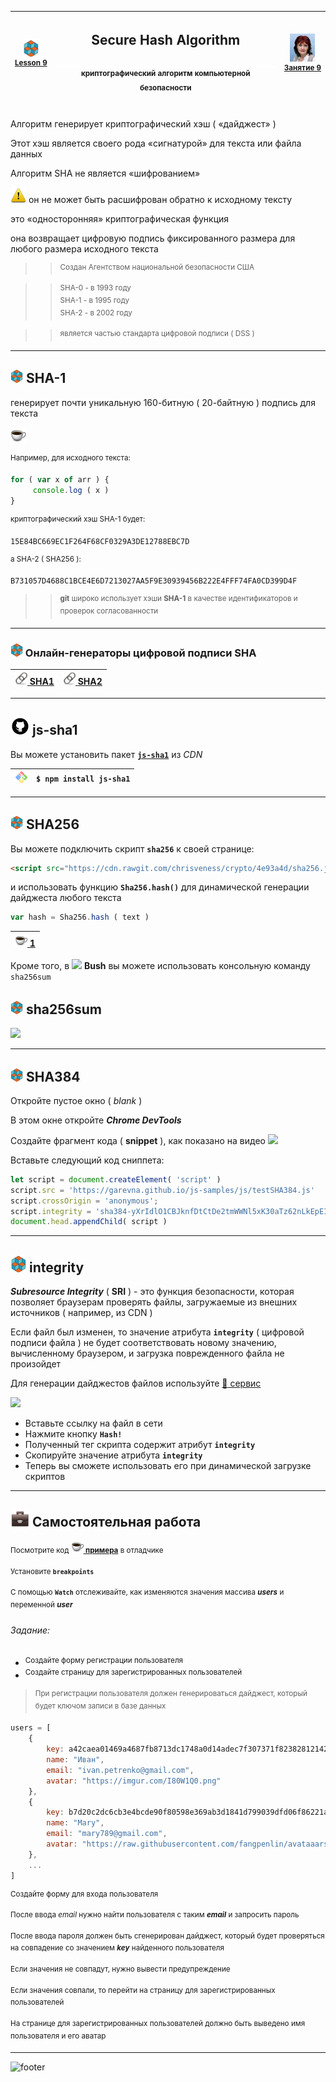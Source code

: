 [footer]: https://github.com/garevna/js-course/raw/master/images/a-level-ico.png?raw=true
[me]: https://raw.githubusercontent.com/garevna/a-level-js-lessons/master/ico/myPhoto-40.png "Ⓒ Irina Fylyppova ( garevna ) 2019"
[ico20]: https://raw.githubusercontent.com/garevna/a-level-js-lessons/master/ico/a-level-20.png
[ico25]: https://raw.githubusercontent.com/garevna/a-level-js-lessons/master/ico/a-level-25.png
[hw-30]: https://raw.githubusercontent.com/garevna/a-level-js-lessons/master/ico/briefcase-30.png
[cap-20]: https://raw.githubusercontent.com/garevna/a-level-js-lessons/master/ico/coffee-20.png
[cap-25]: https://raw.githubusercontent.com/garevna/a-level-js-lessons/master/ico/coffee-25.png
[warn-25]: https://raw.githubusercontent.com/garevna/a-level-js-lessons/master/ico/warning-25.png
[link-20]: https://raw.githubusercontent.com/garevna/a-level-js-lessons/master/ico/link-20.png
[err-20]: https://raw.githubusercontent.com/garevna/a-level-js-lessons/master/ico/no_entry-20.png
[err-25]: https://raw.githubusercontent.com/garevna/a-level-js-lessons/master/ico/no_entry-25.png
[err-30]: https://raw.githubusercontent.com/garevna/a-level-js-lessons/master/ico/no_entry-30.png
[yt-25]: https://raw.githubusercontent.com/garevna/a-level-js-lessons/master/ico/youtube-25.png
[git-20]: https://raw.githubusercontent.com/garevna/a-level-js-lessons/master/ico/github-20.png
[git-25]: https://raw.githubusercontent.com/garevna/a-level-js-lessons/master/ico/github-25.png
[git-30]: https://raw.githubusercontent.com/garevna/a-level-js-lessons/master/ico/github-30.png
[bash-20]: https://raw.githubusercontent.com/garevna/a-level-js-lessons/master/ico/bash-20.png
[bash-25]: https://raw.githubusercontent.com/garevna/a-level-js-lessons/master/ico/bash-25.png
[bash-30]: https://raw.githubusercontent.com/garevna/a-level-js-lessons/master/ico/bash-30.png
[bash-40]: https://raw.githubusercontent.com/garevna/a-level-js-lessons/master/ico/bash-40.png
[space-800]: https://raw.githubusercontent.com/garevna/a-level-js-lessons/master/ico/space-800.png

| ![ico25] <br/><sup>[**Lesson&nbsp;9**](../lessons/lesson-09.md)</sup> | <h2>Secure Hash Algorithm</h2>![space-800] <sup>криптографический алгоритм компьютерной безопасности<sup> | ![me] <br/><sup>[**Занятие&nbsp;9**](../lessons/lesson-09.md)</sup> |
|-|-|-|


######

Алгоритм генерирует криптографический хэш ( «дайджест» )

Этот хэш является своего рода «сигнатурой» для текста или файла данных

Алгоритм SHA не является «шифрованием»

![warn-25] он не может быть расшифрован обратно к исходному тексту

это «односторонняя» криптографическая функция

она возвращает цифровую подпись фиксированного размера для любого размера исходного текста

>> <sup>Создан Агентством национальной безопасности США</sup>

>> <sup> SHA-0 - в 1993 году</sup><br>
>> <sup> SHA-1 - в 1995 году</sup><br>
>> <sup> SHA-2 - в 2002 году</sup>

>> <sup> является частью стандарта цифровой подписи ( DSS )</sup>

______________________________________________________________

## ![ico20] SHA-1

генерирует почти уникальную 160-битную ( 20-байтную ) подпись для текста

![cap-25]

<sup>Например, для исходного текста:</sup>

```javascript
for ( var x of arr ) {
     console.log ( x )
}
```

<sup>криптографический хэш SHA-1 будет:</sup>

```
15E84BC669EC1F264F68CF0329A3DE12788EBC7D
```

<sup>а  SHA-2 ( SHA256 ):</sup>

```
B731057D4688C1BCE4E6D7213027AA5F9E30939456B222E4FFF74FA0CD399D4F
```

>> <sup>**git** широко использует хэши **SHA-1** в качестве идентификаторов и проверок согласованности</sup>

_____________________________________________________________________________

### ![ico20] Онлайн-генераторы цифровой подписи SHA

| [![link-20] **SHA1**](https://passwordsgenerator.net/sha1-hash-generator/) | [![link-20] **SHA2**](https://passwordsgenerator.net/sha256-hash-generator/) |
|-|-|

_____________________________________________________________________________

## ![git-30] js-sha1

Вы можете установить пакет [**`js-sha1`**](https://github.com/emn178/js-sha1 "repo") из _CDN_

| ![bash-20] | ```$ npm install js-sha1``` |
|-|-|

_____________________________________________________________________________

## ![ico20] SHA256

Вы можете подключить скрипт **`sha256`** к своей странице:

```html
<script src="https://cdn.rawgit.com/chrisveness/crypto/4e93a4d/sha256.js"></script>
```

и использовать функцию **`Sha256.hash()`** для динамической генерации дайджеста любого текста

```javascript
var hash = Sha256.hash ( text )
```

| [![cap-20] **1**](https://garevna.github.io/js-samples/#07) |
|-|

Кроме того, в <img src="https://github.com/garevna/js-course/blob/master/images/git-bush-ico.png?raw=true" height="20"/> **Bush** вы можете использовать консольную команду `sha256sum`

## ![ico20] sha256sum

![](https://lh4.googleusercontent.com/wM_pdlag2wymXBf0vtG0LDwLUPyKPmNI0Z8op0grW79K0LNzSzQMTdOx_1zQtT9Utj6VxtRtNEjJajYfCusV8LejAeXMvtOliRJG_T6btsIShVCe20WkxABN4P2K5zqwp6E9ORQpuRwKF4k)

______________________________________________________________________________

## ![ico20] SHA384

Откройте пустое окно ( _blank_ )

В этом окне откройте **_Chrome DevTools_**

Создайте  фрагмент кода ( **snippet** ), как показано на видео [<img src="https://github.com/garevna/js-course/blob/master/pictures/logo_small_2x-vfl4_cFqn%5B1%5D.png?raw=true" height="22"/>](https://www.youtube.com/watch?v=xg9qsryE8Hk)

Вставьте следующий код сниппета:

```javascript
let script = document.createElement( 'script' )
script.src = 'https://garevna.github.io/js-samples/js/testSHA384.js'
script.crossOrigin = 'anonymous';
script.integrity = 'sha384-yXrIdlO1CBJknfDtCtDe2tmWWNl5xK30aTz62nLkEpEIBRD3OGi7+To7hfKRaUZ/'
document.head.appendChild( script )
```

______________________________________________________________________________________________

## ![ico25] integrity

**_Subresource Integrity_** ( **SRI** ) - это функция безопасности, которая позволяет браузерам проверять файлы, загружаемые из внешних источников ( например, из CDN )

Если файл был изменен, то значение атрибута  **`integrity`** ( цифровой подписи файла ) не будет соответствовать новому значению, вычисленному браузером, и загрузка поврежденного файла не произойдет

Для генерации дайджестов файлов используйте [:link: сервис](https://www.srihash.org/)

![](https://lh3.googleusercontent.com/JUoOnSODv-YbGzZ_qsAWeSB4MRjYiAL62kmeb6eOSQZvMbVFKgUzC8XAdJq4GRtoWT-8N4AVAbWnXdZfHmLcGRgI-DOuvqANAPLjvLHfvAsC6m0Yas_mNZQ_Mb-w2dwnVh4Zth6ZOwxUYew)

* Вставьте ссылку на файл в сети
* Нажмите  кнопку   **`Hash!`**
* Полученный тег скрипта содержит атрибут **`integrity`**
* Скопируйте значение атрибута **`integrity`**
* Теперь вы сможете использовать его при динамической загрузке скриптов

_________________________________________________________________________________________________

## ![hw-30] Самостоятельная работа

<sup>Посмотрите код [![cap-20] **примера**](https://garevna.github.io/js-samples/#09) в отладчике</sup>

<sup>Установите **`breakpoints`**</sup>

<sup>С помощью **`Watch`** отслеживайте, как изменяются значения массива  **_users_** и переменной **_user_**</sup>

###### Задание:

* <sup>Создайте форму регистрации пользователя</sup>
* <sup>Создайте страницу для зарегистрированных пользователей</sup>

> <sup>При регистрации пользователя должен генерироваться дайджест, который будет ключом записи в базе данных</sup>

```javascript
users = [
    {
        key: a42caea01469a4687fb8713dc1748a0d14adec7f307371f82382812142ee2c58,
        name: "Иван",
        email: "ivan.petrenko@gmail.com",
        avatar: "https://imgur.com/I80W1Q0.png"
    },
    {
        key: b7d20c2dc6cb3e4bcde90f80598e369ab3d1841d799039dfd06f86221af10fd8,
        name: "Mary",
        email: "mary789@gmail.com",
        avatar: "https://raw.githubusercontent.com/fangpenlin/avataaars/HEAD/avataaars-example.png"
    },
    ...
]
```

<sup>Создайте форму для входа пользователя</sup>

<sup>После ввода _email_ нужно найти пользователя с таким _**email**_ и запросить пароль</sup>

<sup>После ввода пароля должен быть сгенерирован дайджест, который будет проверяться на совпадение со значением **_key_**
найденного пользователя</sup>

<sup>Если значения не совпадут, нужно вывести предупреждение</sup>

<sup>Если значения совпали, то перейти на страницу для зарегистрированных пользователей</sup>

<sup>На странице для зарегистрированных пользователей должно быть выведено имя пользователя и его аватар</sup>

_________________________________________________________________________

![footer]
